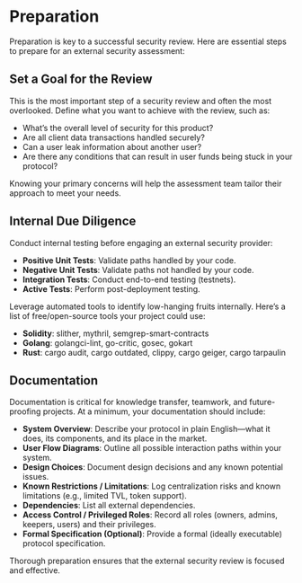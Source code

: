 # Preparation

Preparation is key to a successful security review. Here are essential steps to prepare for an external security assessment:

## Set a Goal for the Review
This is the most important step of a security review and often the most overlooked. Define what you want to achieve with the review, such as:
- What’s the overall level of security for this product?
- Are all client data transactions handled securely?
- Can a user leak information about another user?
- Are there any conditions that can result in user funds being stuck in your protocol?

Knowing your primary concerns will help the assessment team tailor their approach to meet your needs.

## Internal Due Diligence
Conduct internal testing before engaging an external security provider:
- **Positive Unit Tests**: Validate paths handled by your code.
- **Negative Unit Tests**: Validate paths not handled by your code.
- **Integration Tests**: Conduct end-to-end testing (testnets).
- **Active Tests**: Perform post-deployment testing.

Leverage automated tools to identify low-hanging fruits internally. Here’s a list of free/open-source tools your project could use:

- **Solidity**: slither, mythril, semgrep-smart-contracts
- **Golang**: golangci-lint, go-critic, gosec, gokart
- **Rust**: cargo audit, cargo outdated, clippy, cargo geiger, cargo tarpaulin

## Documentation
Documentation is critical for knowledge transfer, teamwork, and future-proofing projects. At a minimum, your documentation should include:

- **System Overview**: Describe your protocol in plain English—what it does, its components, and its place in the market.
- **User Flow Diagrams**: Outline all possible interaction paths within your system.
- **Design Choices**: Document design decisions and any known potential issues.
- **Known Restrictions / Limitations**: Log centralization risks and known limitations (e.g., limited TVL, token support).
- **Dependencies**: List all external dependencies.
- **Access Control / Privileged Roles**: Record all roles (owners, admins, keepers, users) and their privileges.
- **Formal Specification (Optional)**: Provide a formal (ideally executable) protocol specification.

Thorough preparation ensures that the external security review is focused and effective.
